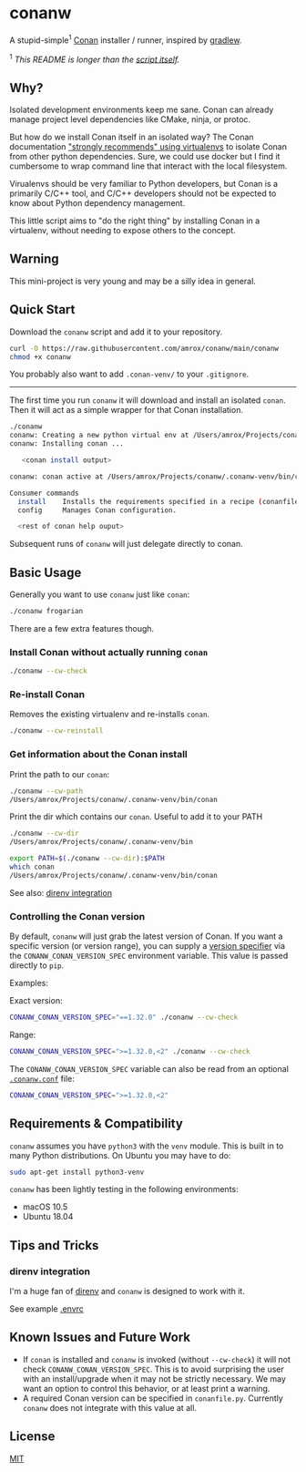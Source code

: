 # conanw

A stupid-simple<sup>1</sup> [Conan](https://conan.io) installer / runner, inspired by [gradlew](https://docs.gradle.org/current/userguide/gradle_wrapper.html).

<sup>1</sup> *This README is longer than the [script itself](conanw).*

## Why?

Isolated development environments keep me sane. Conan can already manage project level dependencies like CMake, ninja, or protoc.

But how do we install Conan itself in an isolated way? The Conan documentation ["strongly recommends" using virtualenvs](https://docs.conan.io/en/latest/installation.html) to isolate Conan from other python dependencies. Sure, we could use docker but I find it cumbersome to wrap command line that interact with the local filesystem.

Virualenvs should be very familiar to Python developers, but Conan is a primarily C/C++ tool, and C/C++ developers should not be expected to know about Python dependency management.

This little script aims to "do the right thing" by installing Conan in a virtualenv, without needing to expose others to the concept.

## Warning

This mini-project is very young and may be a silly idea in general.

## Quick Start

Download the `conanw` script and add it to your repository.

```bash
curl -O https://raw.githubusercontent.com/amrox/conanw/main/conanw 
chmod +x conanw
```

You probably also want to add `.conan-venv/` to your `.gitignore`.

---

The first time you run `conanw` it will download and install an isolated `conan`. Then it will act as a simple wrapper for that Conan installation.

```bash
./conanw                                                                                                                                                                                 
conanw: Creating a new python virtual env at /Users/amrox/Projects/conanw/.conanw-venv
conanw: Installing conan ...

   <conan install output>

conanw: conan active at /Users/amrox/Projects/conanw/.conanw-venv/bin/conan

Consumer commands
  install    Installs the requirements specified in a recipe (conanfile.py or conanfile.txt).
  config     Manages Conan configuration.

  <rest of conan help ouput>
```

Subsequent runs of `conanw` will just delegate directly to conan.

## Basic Usage

Generally you want to use `conanw` just like `conan`:

```bash
./conanw frogarian
```

There are a few extra features though.

### Install Conan without actually running `conan`

```bash
./conanw --cw-check
```

### Re-install Conan

Removes the existing virtualenv and re-installs `conan`.

```bash
./conanw --cw-reinstall
```

### Get information about the Conan install

Print the path to our `conan`:

```bash
./conanw --cw-path
/Users/amrox/Projects/conanw/.conanw-venv/bin/conan
```

Print the dir which contains our `conan`. Useful to add it to your PATH

```bash
./conanw --cw-dir
/Users/amrox/Projects/conanw/.conanw-venv/bin
```

```bash
export PATH=$(./conanw --cw-dir):$PATH
which conan
/Users/amrox/Projects/conanw/.conanw-venv/bin/conan
```

See also: [direnv integration](#direnv-integration)

### Controlling the Conan version

By default, `conanw` will just grab the latest version of Conan. If you want a specific version (or version range), you can supply a [version specifier](https://www.python.org/dev/peps/pep-0440/#version-specifiers) via the `CONANW_CONAN_VERSION_SPEC` environment variable. This value is passed directly to `pip`.

Examples:

Exact version:

```bash
CONANW_CONAN_VERSION_SPEC="==1.32.0" ./conanw --cw-check
```

Range:

```bash
CONANW_CONAN_VERSION_SPEC=">=1.32.0,<2" ./conanw --cw-check
```

The `CONANW_CONAN_VERSION_SPEC` variable can also be read from an optional [`.conanw.conf`](examples/conf/.conanw.conf) file:

```bash
CONANW_CONAN_VERSION_SPEC=">=1.32.0,<2"
```

## Requirements & Compatibility

`conanw` assumes you have `python3` with the `venv` module. This is built in to many Python distributions. On Ubuntu you may have to do:

```bash
sudo apt-get install python3-venv
```

`conanw` has been lightly testing in the following environments:

- macOS 10.5
- Ubuntu 18.04

## Tips and Tricks

### direnv integration

I'm a huge fan of [direnv](https://direnv.net) and `conanw` is designed to work with it.

See example [.envrc](examples/direnv/.envrc)

## Known Issues and Future Work

- If `conan` is installed and `conanw` is invoked (without `--cw-check`) it will not check `CONANW_CONAN_VERSION_SPEC`. This is to avoid surprising the user with an install/upgrade when it may not be strictly necessary. We may want an option to control this behavior, or at least print a warning.
- A required Conan version can be specified in `conanfile.py`. Currently `conanw` does not integrate with this value at all.

## License

[MIT](https://github.com/amrox/conanw/blob/main/LICENSE)
